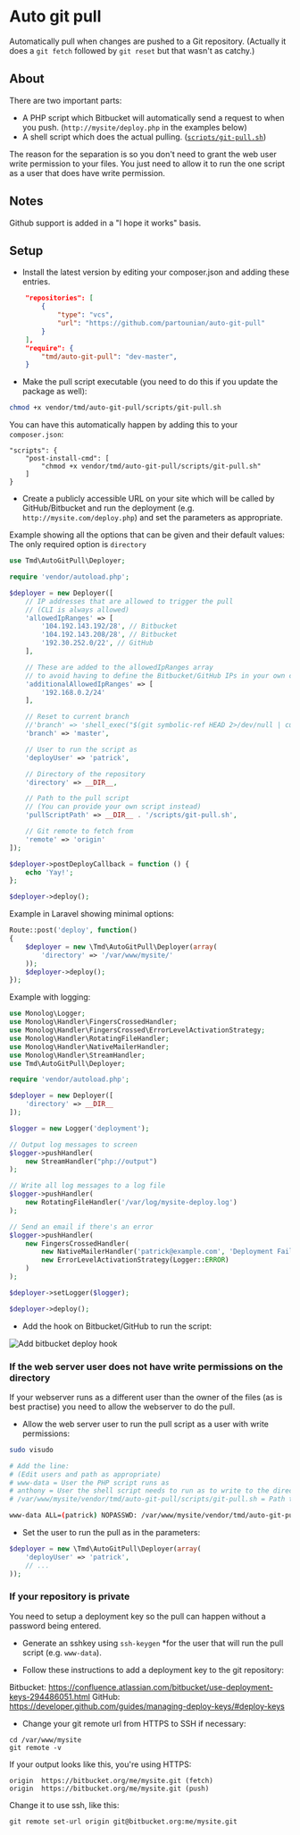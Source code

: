 # Auto git pull

Automatically pull when changes are pushed to a Git repository.
(Actually it does a `git fetch` followed by `git reset` but that wasn't as catchy.)

## About

There are two important parts:
* A PHP script which Bitbucket will automatically send a request to when you push. (`http://mysite/deploy.php` in the examples below)
* A shell script which does the actual pulling. ([`scripts/git-pull.sh`](scripts/git-pull.sh))

The reason for the separation is so you don't need to grant the web user write permission to your files. You just need to allow it to run the one script as a user that does have write permission.

## Notes

Github support is added in a "I hope it works" basis.

## Setup

* Install the latest version by editing your composer.json and adding these entries. 
```json
    "repositories": [
        {
            "type": "vcs",
            "url": "https://github.com/partounian/auto-git-pull"
        }
    ],
    "require": {
        "tmd/auto-git-pull": "dev-master",
    }
```

* Make the pull script executable (you need to do this if you update the package as well):
```bash
chmod +x vendor/tmd/auto-git-pull/scripts/git-pull.sh
```
You can have this automatically happen by adding this to your `composer.json`:
```
"scripts": {
    "post-install-cmd": [
        "chmod +x vendor/tmd/auto-git-pull/scripts/git-pull.sh"
    ]
}
```

* Create a publicly accessible URL on your site which will be called by GitHub/Bitbucket and run the deployment (e.g. `http://mysite.com/deploy.php`) and set the parameters as appropriate.

Example showing all the options that can be given and their default values:
The only required option is `directory`
```php
use Tmd\AutoGitPull\Deployer;

require 'vendor/autoload.php';

$deployer = new Deployer([
    // IP addresses that are allowed to trigger the pull
    // (CLI is always allowed)
    'allowedIpRanges' => [
        '104.192.143.192/28', // Bitbucket
        '104.192.143.208/28', // Bitbucket
        '192.30.252.0/22', // GitHub
    ],

    // These are added to the allowedIpRanges array
    // to avoid having to define the Bitbucket/GitHub IPs in your own code
    'additionalAllowedIpRanges' => [
        '192.168.0.2/24'
    ],

    // Reset to current branch
    //'branch' => 'shell_exec("$(git symbolic-ref HEAD 2>/dev/null | cut -d"/" -f 3)")',
    'branch' => 'master',

    // User to run the script as
    'deployUser' => 'patrick',

    // Directory of the repository
    'directory' => __DIR__,

    // Path to the pull script
    // (You can provide your own script instead)
    'pullScriptPath' => __DIR__ . '/scripts/git-pull.sh',

    // Git remote to fetch from
    'remote' => 'origin'
]);

$deployer->postDeployCallback = function () {
    echo 'Yay!';
};

$deployer->deploy();
```

Example in Laravel showing minimal options:
```php
Route::post('deploy', function()
{
    $deployer = new \Tmd\AutoGitPull\Deployer(array(
        'directory' => '/var/www/mysite/'
    ));
    $deployer->deploy();
});
```

Example with logging:
```php
use Monolog\Logger;
use Monolog\Handler\FingersCrossedHandler;
use Monolog\Handler\FingersCrossed\ErrorLevelActivationStrategy;
use Monolog\Handler\RotatingFileHandler;
use Monolog\Handler\NativeMailerHandler;
use Monolog\Handler\StreamHandler;
use Tmd\AutoGitPull\Deployer;

require 'vendor/autoload.php';

$deployer = new Deployer([
    'directory' => __DIR__
]);

$logger = new Logger('deployment');

// Output log messages to screen
$logger->pushHandler(
    new StreamHandler("php://output")
);

// Write all log messages to a log file
$logger->pushHandler(
    new RotatingFileHandler('/var/log/mysite-deploy.log')
);

// Send an email if there's an error
$logger->pushHandler(
    new FingersCrossedHandler(
        new NativeMailerHandler('patrick@example.com', 'Deployment Failed', 'patrick@localhost', Logger::DEBUG),
        new ErrorLevelActivationStrategy(Logger::ERROR)
    )
);

$deployer->setLogger($logger);

$deployer->deploy();
```

* Add the hook on Bitbucket/GitHub to run the script:

![Add bitbucket deploy hook](http://img.ctrlv.in/img/53038a61539f9.png)


### If the web server user does not have write permissions on the directory

If your webserver runs as a different user than the owner of the files (as is best practise) you need to allow the webserver to do the pull.

* Allow the web server user to run the pull script as a user with write permissions:

```bash
sudo visudo

# Add the line:
# (Edit users and path as appropriate)
# www-data = User the PHP script runs as
# anthony = User the shell script needs to run as to write to the directory
# /var/www/mysite/vendor/tmd/auto-git-pull/scripts/git-pull.sh = Path to shell script

www-data ALL=(patrick) NOPASSWD: /var/www/mysite/vendor/tmd/auto-git-pull/scripts/git-pull.sh
```

* Set the user to run the pull as in the parameters:
```php
$deployer = new \Tmd\AutoGitPull\Deployer(array(
    'deployUser' => 'patrick',
    // ...
));
```


### If your repository is private

You need to setup a deployment key so the pull can happen without a password being entered.

* Generate an sshkey using `ssh-keygen` *for the user that will run the pull script (e.g. `www-data`).

* Follow these instructions to add a deployment key to the git repository:

Bitbucket: https://confluence.atlassian.com/bitbucket/use-deployment-keys-294486051.html
GitHub: https://developer.github.com/guides/managing-deploy-keys/#deploy-keys

* Change your git remote url from HTTPS to SSH if necessary:
```
cd /var/www/mysite
git remote -v
```

If your output looks like this, you're using HTTPS:
```
origin	https://bitbucket.org/me/mysite.git (fetch)
origin	https://bitbucket.org/me/mysite.git (push)
```

Change it to use ssh, like this:
```
git remote set-url origin git@bitbucket.org:me/mysite.git
```
